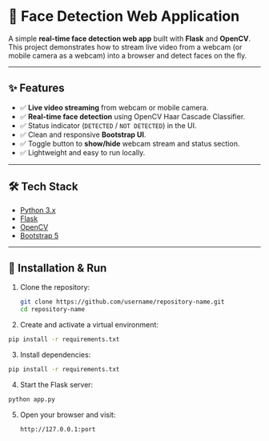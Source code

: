# 🎥 Face Detection Web Application  

A simple **real-time face detection web app** built with **Flask** and **OpenCV**.  
This project demonstrates how to stream live video from a webcam (or mobile camera as a webcam) into a browser and detect faces on the fly.  

---

## ✨ Features

- ✅ **Live video streaming** from webcam or mobile camera.  
- ✅ **Real-time face detection** using OpenCV Haar Cascade Classifier.  
- ✅ Status indicator (`DETECTED` / `NOT DETECTED`) in the UI.  
- ✅ Clean and responsive **Bootstrap UI**.  
- ✅ Toggle button to **show/hide** webcam stream and status section.  
- ✅ Lightweight and easy to run locally.  

---

## 🛠 Tech Stack

- [Python 3.x](https://www.python.org/)  
- [Flask](https://flask.palletsprojects.com/)  
- [OpenCV](https://opencv.org/)  
- [Bootstrap 5](https://getbootstrap.com/)  

---

## 🚀 Installation & Run

1. Clone the repository:
   ```bash
   git clone https://github.com/username/repository-name.git
   cd repository-name
2. Create and activate a virtual environment:
  ```bash
  pip install -r requirements.txt
  ```
3. Install dependencies:
  ```bash
  pip install -r requirements.txt
  ```
4. Start the Flask server:
  ```bash
  python app.py
  ```
5. Open your browser and visit:
   ```bash
   http://127.0.0.1:port
   ```
